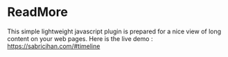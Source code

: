 # ReadMore
This simple lightweight javascript plugin is prepared for a nice view of long content on your web pages.
Here is the live demo : https://sabricihan.com/#timeline
